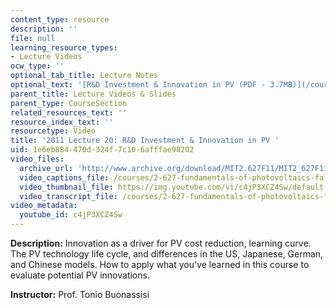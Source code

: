 ```yaml
---
content_type: resource
description: ''
file: null
learning_resource_types:
- Lecture Videos
ocw_type: ''
optional_tab_title: Lecture Notes
optional_text: '[R&D Investment & Innovation in PV (PDF - 3.7MB)](/courses/2-627-fundamentals-of-photovoltaics-fall-2013/resources/mit2_627f13_lec20)'
parent_title: Lecture Videos & Slides
parent_type: CourseSection
related_resources_text: ''
resource_index_text: ''
resourcetype: Video
title: '2011 Lecture 20: R&D Investment & Innovation in PV '
uid: 1e6eb884-470d-324f-7c10-6afffae98202
video_files:
  archive_url: 'http://www.archive.org/download/MIT2.627F11/MIT2_627F11_lec20_300k.mp4 '
  video_captions_file: /courses/2-627-fundamentals-of-photovoltaics-fall-2013/f789d6abf20259fdb53c8f4155550c6f_c4jP3XCZ4Sw.vtt
  video_thumbnail_file: https://img.youtube.com/vi/c4jP3XCZ4Sw/default.jpg
  video_transcript_file: /courses/2-627-fundamentals-of-photovoltaics-fall-2013/0f5ea45ec393367736f371a0cc5ed4a3_c4jP3XCZ4Sw.pdf
video_metadata:
  youtube_id: c4jP3XCZ4Sw
---
```


**Description:** Innovation as a driver for PV cost reduction, learning curve. The PV technology life cycle, and differences in the US, Japanese, German, and Chinese models. How to apply what you've learned in this course to evaluate potential PV innovations.

**Instructor:** Prof. Tonio Buonassisi